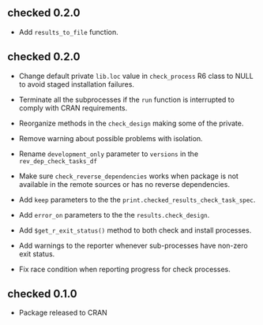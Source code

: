 checked 0.2.0 
---------------------------------------------------------------
* Add `results_to_file` function.

checked 0.2.0 
---------------------------------------------------------------
* Change default private `lib.loc` value in `check_process` R6 class
  to NULL to avoid staged installation failures.
  
* Terminate all the subprocesses if the `run` function is interrupted to
  comply with CRAN requirements.
  
* Reorganize methods in the `check_design` making some of the private.

* Remove warning about possible problems with isolation.

* Rename `development_only` parameter to `versions` in the `rev_dep_check_tasks_df`

* Make sure `check_reverse_dependencies` works when package is not available
  in the remote sources or has no reverse dependencies.
  
* Add `keep` parameters to the the `print.checked_results_check_task_spec`.

* Add `error_on` parameters to the the `results.check_design`.

* Add `$get_r_exit_status()` method to both check and install processes.

* Add warnings to the reporter whenever sub-processes have non-zero exit status.

* Fix race condition when reporting progress for check processes.

checked 0.1.0
---------------------------------------------------------------
* Package released to CRAN
